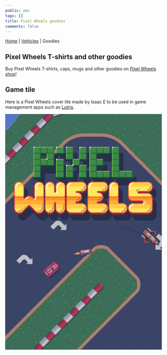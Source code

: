 ```yaml
---
public: yes
tags: []
title: Pixel Wheels goodies
comments: false
---
```


[Home](../) | [Vehicles](../vehicles/) | Goodies

## Pixel Wheels T-shirts and other goodies

Buy Pixel Wheels T-shirts, caps, mugs and other goodies on [Pixel Wheels shop](/redirect/bp-goodies)!

## Game tile

Here is a Pixel Wheels cover tile made by Isaac E to be used in game management apps such as [Lutris][].

[Lutris]: https://lutris.net/

![Game tile](game-tile.png)
